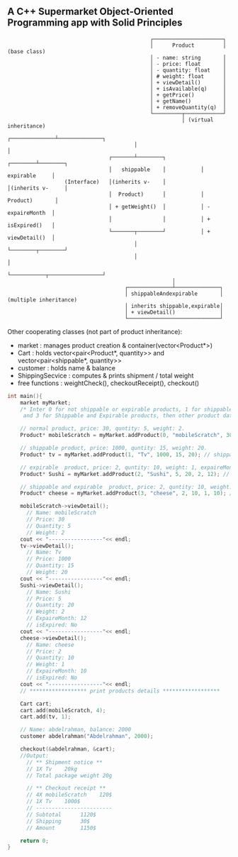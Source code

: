 ## A C++ Supermarket Object-Oriented Programming app with Solid Principles

                                                 ┌──────────────────────┐
                                                 │      Product         │  (base class)
                                                 │ - name: string       │
                                                 │ - price: float       │
                                                 │ - quantity: float    │
                                                 │ # weight: float      │
                                                 │ + viewDetail()       │
                                                 │ + isAvailable(q)     │
                                                 │ + getPrice()         │
                                                 │ + getName()          │
                                                 │ + removeQuantity(q)  │
                                                 └─────────┬────────────┘
                                                           │ (virtual inheritance)
                                            ┌──────────────┴──────────────┐
                                            │                             │
                                    ┌───────┴────────┐           ┌────────┴────────┐
                                    │   shippable    │           │   expirable     │
                      (Interface)   │(inherits v-    │           │(inherits v-     │
                                    │  Product)      │           │  Product)       │
                                    │ + getWeight()  │           │ - expaireMonth  │
                                    │                │           │ + isExpired()   │
                                    └───────┬────────┘           │ + viewDetail()  │
                                            │                    └────────┬────────┘
                                            │                             │
                                            └───────────┬─────────────────┘
                                                        │
                                         ┌──────────────┴──────────────┐
                                         │ shippableAndexpirable       │  (multiple inheritance)
                                         │ inherits shippable,expirable│
                                         │ + viewDetail()              │
                                         └─────────────────────────────┘

Other cooperating classes (not part of product inheritance):

- market : manages product creation & container(vector<Product\*>)
- Cart : holds vector<pair<Product*, quantity>> and vector<pair<shippable*, quantity>>
- customer : holds name & balance
- ShippingSecvice : computes & prints shipment / total weight
- free functions : weightCheck(), checkoutReceipt(), checkout()

```cpp
int main(){
    market myMarket;
    /* Inter 0 for not shippable or expirable products, 1 for shippable products, 2 for expirable products,
     and 3 for Shippable and Expirable products, then other product data*/

    // normal product, price: 30, quntity: 5, weight: 2.
    Product* mobileScratch = myMarket.addProduct(0, "mobileScratch", 30, 5, 2); // normal product

    // shippable product, price: 1000, quntity: 15, weight: 20.
    Product* tv = myMarket.addProduct(1, "Tv", 1000, 15, 20); // shippable product

    // expirable  product, price: 2, quntity: 10, weight: 1, expaireMonth: 10.
    Product* Sushi = myMarket.addProduct(2, "Sushi", 5, 20, 2, 12); // expirable  product

    // shippable and expirable  product, price: 2, quntity: 10, weight: 1, expaireMonth: 10.
    Product* cheese = myMarket.addProduct(3, "cheese", 2, 10, 1, 10); // shippable and expirable  product

    mobileScratch->viewDetail();
      // Name: mobileScratch
      // Price: 30
      // Quantity: 5
      // Weight: 2
    cout << "-----------------"<< endl;
    tv->viewDetail();
      // Name: Tv
      // Price: 1000
      // Quantity: 15
      // Weight: 20
    cout << "-----------------"<< endl;
    Sushi->viewDetail();
      // Name: Sushi
      // Price: 5
      // Quantity: 20
      // Weight: 2
      // ExpaireMonth: 12
      // isExpired: No
    cout << "-----------------"<< endl;
    cheese->viewDetail();
      // Name: cheese
      // Price: 2
      // Quantity: 10
      // Weight: 1
      // ExpaireMonth: 10
      // isExpired: No
    cout << "-----------------"<< endl;
    // ****************** print products details ******************

    Cart cart;
    cart.add(mobileScratch, 4);
    cart.add(tv, 1);

    // Name: abdelrahman, balance: 2000
    customer abdelrahman("Abdelrahman", 2000);

    checkout(&abdelrahman, &cart);
    //Output:
      // ** Shipment notice **
      // 1X Tv    20kg
      // Total package weight 20g

      // ** Checkout receipt **
      // 4X mobileScratch    120$
      // 1X Tv    1000$
      // ------------------------
      // Subtotal      1120$
      // Shipping      30$
      // Amount        1150$

    return 0;
}

```
